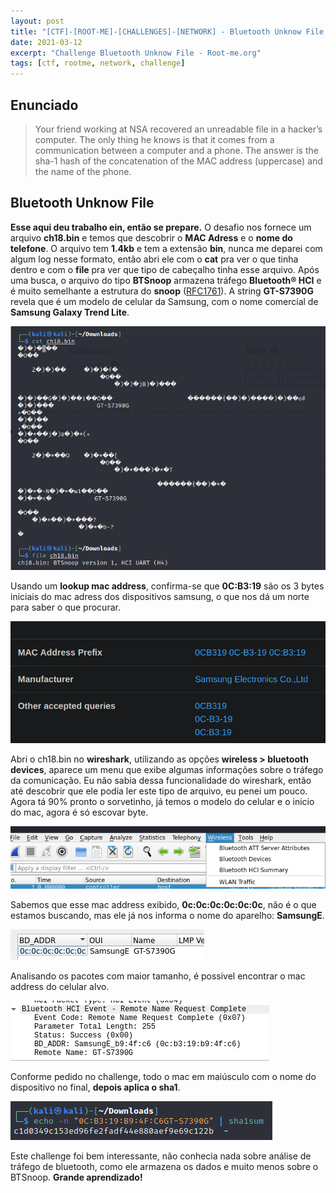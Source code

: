 ```yaml
---
layout: post
title: "[CTF]-[ROOT-ME]-[CHALLENGES]-[NETWORK] - Bluetooth Unknow File "
date: 2021-03-12
excerpt: "Challenge Bluetooth Unknow File - Root-me.org"
tags: [ctf, rootme, network, challenge]
---
```


## Enunciado

>Your friend working at NSA recovered an unreadable file in a hacker’s computer. The only thing he knows is that it comes from a communication between a computer and a phone.
>The answer is the sha-1 hash of the concatenation of the MAC address (uppercase) and the name of the phone.

## Bluetooth Unknow File

**Esse aqui deu trabalho ein, então se prepare.** O desafio nos fornece um arquivo **ch18.bin** e temos que descobrir o **MAC Adress** e o **nome do telefone**. O arquivo tem **1.4kb** e tem a extensão **bin**, nunca me deparei com algum log nesse formato, então abri ele com o **cat** pra ver o que tinha dentro e com o **file** pra ver que tipo de cabeçalho tinha esse arquivo. Após uma busca, o arquivo do tipo **BTSnoop** armazena tráfego **Bluetooth® HCI** e é muito semelhante a estrutura do **snoop** ([RFC1761](https://tools.ietf.org/html/rfc1761)). A string **GT-S7390G** revela que é um modelo de celular da Samsung, com o nome comercial de **Samsung Galaxy Trend Lite**.

![ch18.bin](/img_posts/ctf/rootme/network/bluetooth-unf-1.png)

Usando um **lookup mac address**, confirma-se que **0C:B3:19** são os 3 bytes iniciais do mac adress dos dispositivos samsung, o que nos dá um norte para saber o que procurar.

![Lookup MAC](/img_posts/ctf/rootme/network/bluetooth-unf-2.png)

Abri o ch18.bin no **wireshark**, utilizando as opções **wireless > bluetooth devices**, aparece um menu que exibe algumas informações sobre o tráfego da comunicação. Eu não sabia dessa funcionalidade do wireshark, então até descobrir que ele podia ler este tipo de arquivo, eu penei um pouco. Agora tá 90% pronto o sorvetinho, já temos o modelo do celular e o inicio do mac, agora é só escovar byte.

![Wireshark - Bluetooth Devices](/img_posts/ctf/rootme/network/bluetooth-unf-3.png)

Sabemos que esse mac address exibido, **0c:0c:0c:0c:0c:0c**, não é o que estamos buscando, mas ele já nos informa o nome do aparelho: **SamsungE**.

![Not This MAC, bro](/img_posts/ctf/rootme/network/bluetooth-unf-4.png)

Analisando os pacotes com maior tamanho, é possivel encontrar o mac address do celular alvo.

![This MAC, bro](/img_posts/ctf/rootme/network/bluetooth-unf-5.png)

Conforme pedido no challenge, todo o mac em maiúsculo com o nome do dispositivo no final, **depois aplica o sha1**.

![Sha1 for the win](/img_posts/ctf/rootme/network/bluetooth-unf-6.png)

Este challenge foi bem interessante, não conhecia nada sobre análise de tráfego de bluetooth, como ele armazena os dados e muito menos sobre o BTSnoop. **Grande aprendizado!**
